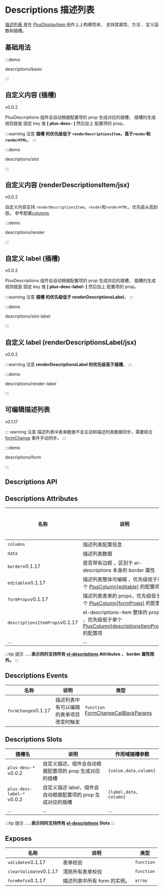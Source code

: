 # Descriptions 描述列表

[描述列表 ](/components/descriptions.html) 是在 [PlusDisplayItem ](/components/display-item.html) 组件上上构建而来， 支持其属性、方法 、定义函数和插槽。

## 基础用法

:::demo

descriptions/basic

:::

## 自定义内容 (插槽)

<el-tag>v0.0.2</el-tag>

PlusDescriptions 组件会自动根据配置项的 prop 生成对应的插槽， 插槽的生成规则就是 固定 key 值 **[ plus-desc- ]** 然后加上 配置项的 prop。

:::warning 注意
**插槽 的优先级低于 `renderDescriptionsItem`，高于`render`和`renderHTML`**。
:::

:::demo

descriptions/slot

:::

## 自定义内容 (renderDescriptionsItem/jsx)

<el-tag>v0.0.2</el-tag>

自定义内容支持 `renderDescriptionsItem`，`render`和`renderHTML`，优先级从高到低。 参考配置[columns](/components/config.html)

:::demo

descriptions/render

:::

## 自定义 label (插槽)

<el-tag>v0.0.2</el-tag>

PlusDescriptions 组件会自动根据配置项的 prop 生成对应的插槽， 插槽的生成规则就是 固定 key 值 **[ plus-desc-label- ]** 然后加上 配置项的 prop。

:::warning 注意
**插槽 的优先级低于 renderDescriptionsLabel**。
:::

:::demo

descriptions/slot-label

:::

## 自定义 label (renderDescriptionsLabel/jsx)

<el-tag>v0.0.2</el-tag>

:::warning 注意
**renderDescriptionsLabel 的优先级高于插槽**。
:::

:::demo

descriptions/render-label

:::

## 可编辑描述列表

<el-tag>v0.1.17</el-tag>

::: warning 注意
描述列表中表单数据不会主动和描述列表数据同步，需要结合 [formChange](/components/table.html#table-events) 事件手动同步。
:::

:::demo

descriptions/form

:::

## Descriptions API

## Descriptions Attributes

| 名称                                            | 说明                                                                                                                     | 类型                                                                                                                    | 默认值  | 是否必须 |
| ----------------------------------------------- | ------------------------------------------------------------------------------------------------------------------------ | ----------------------------------------------------------------------------------------------------------------------- | ------- | -------- |
| `columns`                                       | 描述列表配置信息                                                                                                         | `array`[PlusColumn[]](/components/config.html)                                                                          | `[]`    | 是       |
| `data`                                          | 描述列表数据                                                                                                             | `object`                                                                                                                | `{}`    | 是       |
| `border`<el-tag>v0.1.17</el-tag>                | 是否带有边框 ，区别于 el-descriptions 本身的 border 属性                                                                 | `boolean`                                                                                                               | `true`  | 否       |
| `editable`<el-tag>v0.1.17</el-tag>              | 描述列表整体可编辑 ，优先级低于单个 [PlusColumn[editable]](/components/config.html) 的配置项                             | `boolean`                                                                                                               | `false` | 否       |
| `formProps`<el-tag>v0.1.17</el-tag>             | 描述列表表单的 props，优先级低于单个 [PlusColumn[formProps]](/components/config.html) 的配置项                           | `object`[PlusFormProps](/components/form.html#form-attributes)                                                          |         | 否       |
| `descriptionsItemProps`<el-tag>v0.1.17</el-tag> | el-descriptions-item 整体的 props ，优先级低于单个 [PlusColumn[descriptionsItemProps] ](/components/config.html)的配置项 | `object`[DescriptionsItemProps](https://element-plus.org/zh-CN/component/descriptions.html#descriptionsitem-attributes) |         | 否       |
| ...                                             | ...                                                                                                                      | ...                                                                                                                     | ...     | ...      |

:::tip 提示
**`...`表示同时支持所有 [el-descriptions](https://element-plus.org/zh-CN/component/descriptions.html#descriptions-attributes) Attributes ， border 属性除外。**
:::

## Descriptions Events

| 名称                                 | 说明                                     | 类型                                                                                                                                                          |
| ------------------------------------ | ---------------------------------------- | ------------------------------------------------------------------------------------------------------------------------------------------------------------- |
| `formChange`<el-tag>v0.1.17</el-tag> | 描述列表中有可以编辑的表单项目改变时触发 | `function` <docs-tip content='(data:FormChangeCallBackParams) => void'></docs-tip> [FormChangeCallBackParams](/components/type.html#formchangecallbackparams) |

## Descriptions Slots

| 插槽名                                      | 说明                                                         | 作用域插槽参数         |
| ------------------------------------------- | ------------------------------------------------------------ | ---------------------- |
| `plus-desc-*` <el-tag>v0.0.2</el-tag>       | 自定义描述，组件会自动根据配置项的 prop 生成对应的插槽       | `{value,data,column}`  |
| `plus-desc-label-*` <el-tag>v0.0.2</el-tag> | 自定义描述 label，组件会自动根据配置项的 prop 生成对应的插槽 | `{label,data, column}` |
| ...                                         | ...                                                          | ...                    |

:::tip 提示
**`...`表示同时支持所有 [el-descriptions](https://element-plus.org/zh-CN/component/descriptions.html#descriptions-slots) Slots**
:::

## Exposes

| 名称                                    | 说明                         | 类型                                                           |
| --------------------------------------- | ---------------------------- | -------------------------------------------------------------- |
| `validate`<el-tag>v0.1.17</el-tag>      | 表单校验                     | `function` <docs-tip content="() => Promise<void>"></docs-tip> |
| `clearValidate`<el-tag>v0.1.17</el-tag> | 清除所有表单校验             | `function` <docs-tip content=" () => void"></docs-tip>         |
| `formRefs`<el-tag>v0.1.17</el-tag>      | 描述列表中所有 form 的实例。 | `array` <docs-tip content='TableFormRefRow[]'></docs-tip>      |
